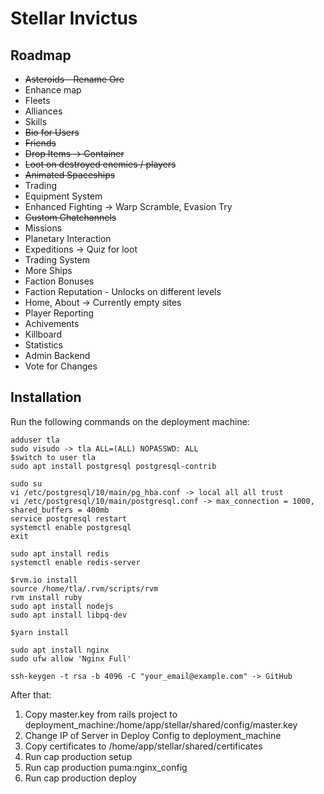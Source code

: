 # Stellar Invictus

## Roadmap

- ~~Asteroids - Rename Ore~~
- Enhance map
- Fleets
- Alliances
- Skills
- ~~Bio for Users~~
- ~~Friends~~
- ~~Drop Items -> Container~~
- ~~Loot on destroyed enemies / players~~
- ~~Animated Spaceships~~
- Trading
- Equipment System
- Enhanced Fighting -> Warp Scramble, Evasion Try
- ~~Custom Chatchannels~~
- Missions
- Planetary Interaction
- Expeditions -> Quiz for loot
- Trading System
- More Ships
- Faction Bonuses
- Faction Reputation - Unlocks on different levels
- Home, About -> Currently empty sites
- Player Reporting
- Achivements
- Killboard
- Statistics
- Admin Backend
- Vote for Changes

## Installation

Run the following commands on the deployment machine:
```
adduser tla
sudo visudo -> tla ALL=(ALL) NOPASSWD: ALL
$switch to user tla
sudo apt install postgresql postgresql-contrib

sudo su
vi /etc/postgresql/10/main/pg_hba.conf -> local all all trust
vi /etc/postgresql/10/main/postgresql.conf -> max_connection = 1000, shared_buffers = 400mb
service postgresql restart
systemctl enable postgresql
exit

sudo apt install redis
systemctl enable redis-server

$rvm.io install
source /home/tla/.rvm/scripts/rvm
rvm install ruby
sudo apt install nodejs
sudo apt install libpq-dev

$yarn install

sudo apt install nginx
sudo ufw allow 'Nginx Full'

ssh-keygen -t rsa -b 4096 -C "your_email@example.com" -> GitHub
```

After that:
1. Copy master.key from rails project to deployment_machine:/home/app/stellar/shared/config/master.key
2. Change IP of Server in Deploy Config to deployment_machine
3. Copy certificates to /home/app/stellar/shared/certificates
4. Run cap production setup
5. Run cap production puma:nginx_config
6. Run cap production deploy